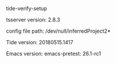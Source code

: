 tide-verify-setup

tsserver version: 2.8.3

config file path: /dev/null/inferredProject2*


Tide version:
20180515.1417

Emacs version:
emacs-pretest: 26.1-rc1
